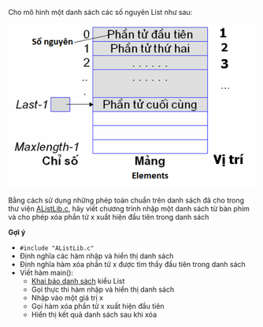 Cho mô hình một danh sách các số nguyên List như sau:

<img src="../dsdac2.png">

Bằng cách sử dụng những phép toán chuẩn trên danh sách đã cho trong thư viện [AListLib.c](../AlistLib.c), hãy viết chương trình nhập một danh sách từ bàn phím và cho phép xóa phần tử x xuất hiện đầu tiên trong danh sách

**Gợi ý**
- `#include "AListLib.c"`
- Định nghĩa các hàm nhập và hiển thị danh sách
- Định nghĩa hàm xóa phần tử x được tìm thấy đầu tiên trong danh sách
- Viết hàm main(): 
    - [Khai báo danh sách](https://github.com/yurukute/CTU/blob/main/CTDL/Khai%20báo%20danh%20sách/Danh%sách/declareList.c) kiểu List
    - Gọi thực thi hàm nhập và hiển thị danh sách
    - Nhập vào một giá trị x
    - Gọi hàm xóa phần tử x xuất hiện đầu tiên
    - Hiển thị kết quả danh sách sau khi xóa
